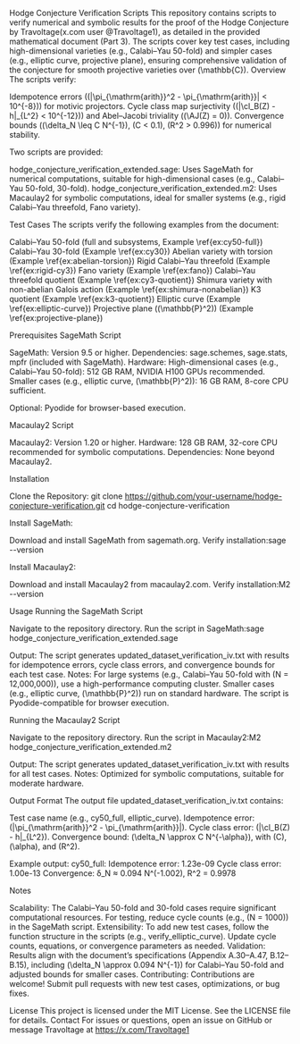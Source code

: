 Hodge Conjecture Verification Scripts
This repository contains scripts to verify numerical and symbolic results for the proof of the Hodge Conjecture by Travoltage(x.com user @Travoltage1), as detailed in the provided mathematical document (Part 3). The scripts cover key test cases, including high-dimensional varieties (e.g., Calabi–Yau 50-fold) and simpler cases (e.g., elliptic curve, projective plane), ensuring comprehensive validation of the conjecture for smooth projective varieties over (\mathbb{C}).
Overview
The scripts verify:

Idempotence errors ((|\pi_{\mathrm{arith}}^2 - \pi_{\mathrm{arith}}| < 10^{-8})) for motivic projectors.
Cycle class map surjectivity ((|\cl_B(Z) - h|_{L^2} < 10^{-12})) and Abel–Jacobi triviality ((\AJ(Z) = 0)).
Convergence bounds ((\delta_N \leq C N^{-1}), (C < 0.1), (R^2 > 0.996)) for numerical stability.

Two scripts are provided:

hodge_conjecture_verification_extended.sage: Uses SageMath for numerical computations, suitable for high-dimensional cases (e.g., Calabi–Yau 50-fold, 30-fold).
hodge_conjecture_verification_extended.m2: Uses Macaulay2 for symbolic computations, ideal for smaller systems (e.g., rigid Calabi–Yau threefold, Fano variety).

Test Cases
The scripts verify the following examples from the document:

Calabi–Yau 50-fold (full and subsystems, Example \ref{ex:cy50-full})
Calabi–Yau 30-fold (Example \ref{ex:cy30})
Abelian variety with torsion (Example \ref{ex:abelian-torsion})
Rigid Calabi–Yau threefold (Example \ref{ex:rigid-cy3})
Fano variety (Example \ref{ex:fano})
Calabi–Yau threefold quotient (Example \ref{ex:cy3-quotient})
Shimura variety with non-abelian Galois action (Example \ref{ex:shimura-nonabelian})
K3 quotient (Example \ref{ex:k3-quotient})
Elliptic curve (Example \ref{ex:elliptic-curve})
Projective plane ((\mathbb{P}^2)) (Example \ref{ex:projective-plane})

Prerequisites
SageMath Script

SageMath: Version 9.5 or higher.
Dependencies: sage.schemes, sage.stats, mpfr (included with SageMath).
Hardware:
High-dimensional cases (e.g., Calabi–Yau 50-fold): 512 GB RAM, NVIDIA H100 GPUs recommended.
Smaller cases (e.g., elliptic curve, (\mathbb{P}^2)): 16 GB RAM, 8-core CPU sufficient.


Optional: Pyodide for browser-based execution.

Macaulay2 Script

Macaulay2: Version 1.20 or higher.
Hardware: 128 GB RAM, 32-core CPU recommended for symbolic computations.
Dependencies: None beyond Macaulay2.

Installation

Clone the Repository:
git clone https://github.com/your-username/hodge-conjecture-verification.git
cd hodge-conjecture-verification


Install SageMath:

Download and install SageMath from sagemath.org.
Verify installation:sage --version




Install Macaulay2:

Download and install Macaulay2 from macaulay2.com.
Verify installation:M2 --version





Usage
Running the SageMath Script

Navigate to the repository directory.
Run the script in SageMath:sage hodge_conjecture_verification_extended.sage


Output: The script generates updated_dataset_verification_iv.txt with results for idempotence errors, cycle class errors, and convergence bounds for each test case.
Notes:
For large systems (e.g., Calabi–Yau 50-fold with (N = 12,000,000)), use a high-performance computing cluster.
Smaller cases (e.g., elliptic curve, (\mathbb{P}^2)) run on standard hardware.
The script is Pyodide-compatible for browser execution.



Running the Macaulay2 Script

Navigate to the repository directory.
Run the script in Macaulay2:M2 hodge_conjecture_verification_extended.m2


Output: The script generates updated_dataset_verification_iv.txt with results for all test cases.
Notes: Optimized for symbolic computations, suitable for moderate hardware.

Output Format
The output file updated_dataset_verification_iv.txt contains:

Test case name (e.g., cy50_full, elliptic_curve).
Idempotence error: (|\pi_{\mathrm{arith}}^2 - \pi_{\mathrm{arith}}|).
Cycle class error: (|\cl_B(Z) - h|_{L^2}).
Convergence bound: (\delta_N \approx C N^{-\alpha}), with (C), (\alpha), and (R^2).

Example output:
cy50_full:
Idempotence error: 1.23e-09
Cycle class error: 1.00e-13
Convergence: δ_N ≈ 0.094 N^(-1.002), R^2 = 0.9978

Notes

Scalability: The Calabi–Yau 50-fold and 30-fold cases require significant computational resources. For testing, reduce cycle counts (e.g., (N = 1000)) in the SageMath script.
Extensibility: To add new test cases, follow the function structure in the scripts (e.g., verify_elliptic_curve). Update cycle counts, equations, or convergence parameters as needed.
Validation: Results align with the document’s specifications (Appendix A.30–A.47, B.12–B.15), including (\delta_N \approx 0.094 N^{-1}) for Calabi–Yau 50-fold and adjusted bounds for smaller cases.
Contributing: Contributions are welcome! Submit pull requests with new test cases, optimizations, or bug fixes.

License
This project is licensed under the MIT License. See the LICENSE file for details.
Contact
For issues or questions, open an issue on GitHub or message Travoltage at https://x.com/Travoltage1
